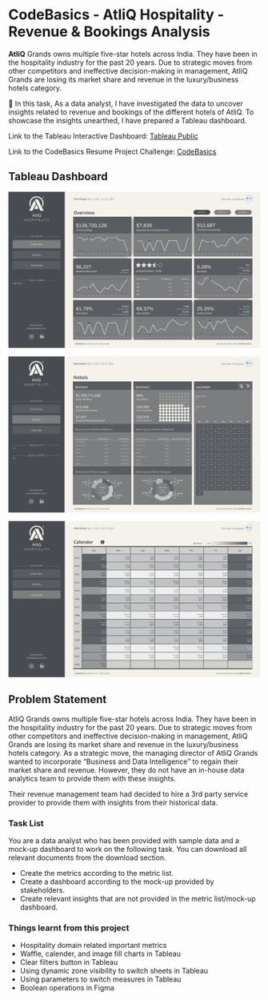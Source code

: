 # CodeBasics - AtliQ Hospitality - Revenue & Bookings Analysis
**AtliQ** Grands owns multiple five-star hotels across India. They have been in the hospitality industry for the past 20 years. Due to strategic moves from other competitors 
and ineffective decision-making in management, AtliQ Grands are losing its market share and revenue in the luxury/business hotels category.

🌟 In this task, As a data analyst, I have investigated the data to uncover insights related to revenue and bookings of the different hotels of AtliQ. To showcase the insights unearthed,
I have prepared a Tableau dashboard.

Link to the Tableau Interactive Dashboard: <a href="https://public.tableau.com/app/profile/dharamdudi/viz/Codebasics-AtliQHospitalityChallenge/Overview" target="_blank">Tableau Public</a>

Link to the CodeBasics Resume Project Challenge: [CodeBasics](https://codebasics.io/challenge/codebasics-resume-project-challenge)

## Tableau Dashboard
<p align="center">
  <img src="https://github.com/dharamdudi/CodeBasics-AtliQ_Hospitality_Analysis/blob/main/Assets/Images/Overview.jpg">
</p>
<p align="center">
  <img src="https://github.com/dharamdudi/CodeBasics-AtliQ_Hospitality_Analysis/blob/main/Assets/Images/Hotels.jpg">
</p>
<p align="center">
  <img src="https://github.com/dharamdudi/CodeBasics-AtliQ_Hospitality_Analysis/blob/main/Assets/Images/Calender.jpg">
</p>


## Problem Statement
AtliQ Grands owns multiple five-star hotels across India. They have been in the hospitality industry for the past 20 years. Due to strategic moves from other competitors 
and ineffective decision-making in management, AtliQ Grands are losing its market share and revenue in the luxury/business hotels category. As a strategic move, the managing 
director of AtliQ Grands wanted to incorporate “Business and Data Intelligence” to regain their market share and revenue. However, they do not have an in-house data analytics 
team to provide them with these insights.

Their revenue management team had decided to hire a 3rd party service provider to provide them with insights from their historical data.

### Task List
You are a data analyst who has been provided with sample data and a mock-up dashboard to work on the following task. You can download all relevant documents from the download section.

- Create the metrics according to the metric list. 
- Create a dashboard according to the mock-up provided by stakeholders. 
- Create relevant insights that are not provided in the metric list/mock-up dashboard.

### Things learnt from this project

- Hospitality domain related important metrics
- Waffle, calender, and image fill charts in Tableau
- Clear filters button in Tableau
- Using dynamic zone visibility to switch sheets in Tableau
- Using parameters to switch measures in Tableau
- Boolean operations in Figma
